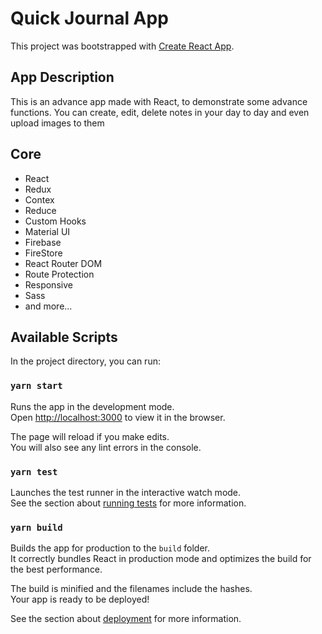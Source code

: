 # Quick Journal App

This project was bootstrapped with [Create React App](https://github.com/facebook/create-react-app).

## App Description

This is an advance app made with React, to demonstrate some advance functions. You can create, edit, delete notes in your day to day and even upload images to them

## **Core**

- React
- Redux
- Contex
- Reduce
- Custom Hooks
- Material UI
- Firebase
- FireStore
- React Router DOM
- Route Protection
- Responsive
- Sass
- and more...

## Available Scripts

In the project directory, you can run:

### `yarn start`

Runs the app in the development mode.\
Open [http://localhost:3000](http://localhost:3000) to view it in the browser.

The page will reload if you make edits.\
You will also see any lint errors in the console.

### `yarn test`

Launches the test runner in the interactive watch mode.\
See the section about [running tests](https://facebook.github.io/create-react-app/docs/running-tests) for more information.

### `yarn build`

Builds the app for production to the `build` folder.\
It correctly bundles React in production mode and optimizes the build for the best performance.

The build is minified and the filenames include the hashes.\
Your app is ready to be deployed!

See the section about [deployment](https://facebook.github.io/create-react-app/docs/deployment) for more information.
